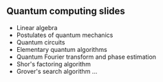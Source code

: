 ## Quantum computing slides

- Linear algebra
- Postulates of quantum mechanics
- Quantum circuits
- Elementary quantum algorithms
- Quantum Fourier transform and phase estimation
- Shor's factoring algorithm
- Grover's search algorithm
...
